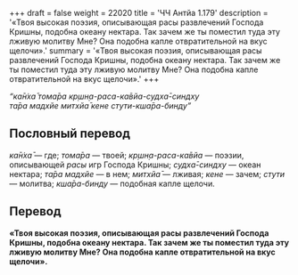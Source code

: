 +++
draft = false
weight = 22020
title = 'ЧЧ Антйа 1.179'
description = '«Твоя высокая поэзия, описывающая расы развлечений Господа Кришны, подобна океану нектара. Так зачем же ты поместил туда эту лживую молитву Мне? Она подобна капле отвратительной на вкус щелочи».'
summary = '«Твоя высокая поэзия, описывающая расы развлечений Господа Кришны, подобна океану нектара. Так зачем же ты поместил туда эту лживую молитву Мне? Она подобна капле отвратительной на вкус щелочи».'
+++

_“ка̄н̇ха̄ тома̄ра кр̣шн̣а-раса-ка̄вйа-судха̄-синдху  
та̄ра мадхйе митхйа̄ кене стути-кша̄ра-бинду”_

## Пословный перевод

_ка̄н̇ха̄_ — где; _тома̄ра_ — твоей; _кр̣шн̣а_\-_раса_\-_ка̄вйа_ — поэзии, описывающей _расы_ игр Господа Кришны; _судха̄_\-_синдху_ — океан нектара; _та̄ра_ _мадхйе_ — в нем; _митхйа̄_ — лживая; _кене_ — зачем; _стути_ — молитва; _кша̄ра_\-_бинду_ — подобная капле щелочи.

## Перевод

**«Твоя высокая поэзия, описывающая расы развлечений Господа Кришны, подобна океану нектара. Так зачем же ты поместил туда эту лживую молитву Мне? Она подобна капле отвратительной на вкус щелочи».**
